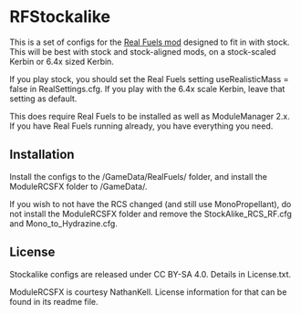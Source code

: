 RFStockalike
============

This is a set of configs for the [Real Fuels mod](http://forum.kerbalspaceprogram.com/threads/64118) designed to fit in with stock. This will be best with stock and stock-aligned mods, on a stock-scaled Kerbin or 6.4x sized Kerbin.

If you play stock, you should set the Real Fuels setting useRealisticMass = false in RealSettings.cfg. If you play with the 6.4x scale Kerbin, leave that setting as default.

This does require Real Fuels to be installed as well as ModuleManager 2.x. If you have Real Fuels running already, you have everything you need.

Installation
------------

Install the configs to the <KSP root>/GameData/RealFuels/ folder, and install the ModuleRCSFX folder to <KSP root>/GameData/.

If you wish to not have the RCS changed (and still use MonoPropellant), do not install the ModuleRCSFX folder and remove the StockAlike_RCS_RF.cfg and Mono_to_Hydrazine.cfg.

License
-------

Stockalike configs are released under CC BY-SA 4.0. Details in License.txt.

ModuleRCSFX is courtesy NathanKell. License information for that can be found in its readme file.
